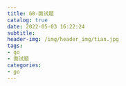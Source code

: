 ```yaml
---
title: G0-面试题
catalog: true
date: 2022-05-03 16:22:24
subtitle:
header-img: /img/header_img/tian.jpg
tags:
- go
- 面试题
categories:
- go
---
```


